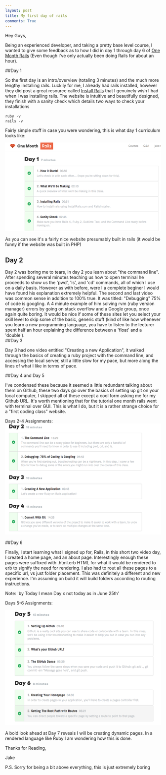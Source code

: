 ```yaml
---
layout: post
title: My first day of rails
comments: True
---
```


Hey Guys,

Being an experienced developer, and taking a pretty base level course, I wanted to give some feedback as to how I did in day 1 through day 6 of [One Month Rails](https://onemonth.com/courses/one-month-rails) (Even though I've only actually been doing Rails for about an hour).  

##Day 1
	
So the first day is an intro/overview (totaling 3 minutes) and the much more lengthy installing rails.  Luckily for me, I already  had rails installed, however they did post a great resource called [Install Rails](installrails.com) that I genuinely wish I had when I was installing rails.  The website is intuitive and beautifully designed, they finish with a sanity check which details two ways to check your installations
    
    ruby -v
    rails -v

Fairly simple stuff in case you were wondering, this is what day 1 curriculum looks like:

<img src="/Photos/day1.png" alt="Day 1 Videos">

As you can see it's a fairly nice website presumably built in rails (it would be funny if the website was built in PHP)

## Day 2

Day 2 was boring me to tears, in day 2 you learn about "the command line".  After spending several minutes teaching us how to open terminal he proceeds to show us the 'pwd', 'ls', and 'cd' commands, all of which I use on a daily basis.  However as with before, were I a complete beginer I would have found his explanation  extremely helpful.  The second and last video was common sense in addition to 100% true.  It was titled: "Debugging" 75% of code is googling.  A 4 minute example of him solving rvm (ruby version manager) errors by going on stack overflow and a Google group, once again quite boring.  It would be nice if some of these sites let you select your skill level to skip some of the basic, generic stuff (kind of like how whenever you learn a new programming language, you have to listen to the lecturer spent half an hour explaining the difference between a 'float' and a 'double').  
##Day 3

Day 3 had one video entitled "Creating a new Application", it walked through the basics of creating a ruby project with the command line, and accessing the local server, still a little slow for my pace, but more along the lines of what I like in terms of pace.

##Day 4 and Day 5

I've condensed these because it seemed a little redundant talking about them on Github, these two days go over the basics of setting up git on your local computer, I skipped all of these except a cool form asking me for my Github URL.  It's worth mentioning that for the tutorial one month rails went with terminal over GUI.  This is what I do, but it is a rather strange choice for a "first coding class" website.

Days 2-4 Assignments:
<img src="/Photos/day2-4.png" alt="Days 2 through 4 Videos">

##Day 6

Finally, I start learning what I signed up for, Rails, in this short two video day, I created a home page, and an about page.  Interestingly enough these pages were suffixed with .html.erb  HTML for what it would be rendered to erb to signify the need for rendering.  I also had to rout all these pages to a specific url, vs just folder placement.  This was definitely a different and new experience.  I'm assuming on build it will build folders according to routing instructions.  

Note: 'by Today I mean Day x not today as in June 25th'

Days 5-6 Assignments:

<img src="/Photos/day5-6.png" alt="Days 5 through 6 Videos">

A bold look ahead at Day 7 reveals I will be creating dynamic pages.  In a rendered language like Ruby I am wondering how this is done.


Thanks for Reading,

Jake

P.S. Sorry for being a bit above everything, this is just extremely boring
